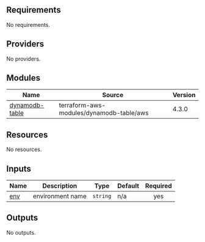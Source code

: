 ## Requirements

No requirements.

## Providers

No providers.

## Modules

| Name | Source | Version |
|------|--------|---------|
| <a name="module_dynamodb-table"></a> [dynamodb-table](#module\_dynamodb-table) | terraform-aws-modules/dynamodb-table/aws | 4.3.0 |

## Resources

No resources.

## Inputs

| Name | Description | Type | Default | Required |
|------|-------------|------|---------|:--------:|
| <a name="input_env"></a> [env](#input\_env) | environment name | `string` | n/a | yes |

## Outputs

No outputs.
